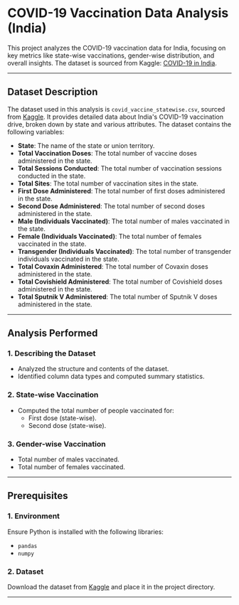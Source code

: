 # COVID-19 Vaccination Data Analysis (India)

This project analyzes the COVID-19 vaccination data for India, focusing on key metrics like state-wise vaccinations, gender-wise distribution, and overall insights. The dataset is sourced from Kaggle: [COVID-19 in India](https://www.kaggle.com/sudalairajkumar/covid19-in-india?select=covid_vaccine_statewise.csv).

---

## Dataset Description

The dataset used in this analysis is `covid_vaccine_statewise.csv`, sourced from [Kaggle](https://www.kaggle.com/sudalairajkumar/covid19-in-india?select=covid_vaccine_statewise.csv). It provides detailed data about India's COVID-19 vaccination drive, broken down by state and various attributes. The dataset contains the following variables:

- **State**: The name of the state or union territory.
- **Total Vaccination Doses**: The total number of vaccine doses administered in the state.
- **Total Sessions Conducted**: The total number of vaccination sessions conducted in the state.
- **Total Sites**: The total number of vaccination sites in the state.
- **First Dose Administered**: The total number of first doses administered in the state.
- **Second Dose Administered**: The total number of second doses administered in the state.
- **Male (Individuals Vaccinated)**: The total number of males vaccinated in the state.
- **Female (Individuals Vaccinated)**: The total number of females vaccinated in the state.
- **Transgender (Individuals Vaccinated)**: The total number of transgender individuals vaccinated in the state.
- **Total Covaxin Administered**: The total number of Covaxin doses administered in the state.
- **Total Covishield Administered**: The total number of Covishield doses administered in the state.
- **Total Sputnik V Administered**: The total number of Sputnik V doses administered in the state.


---

## Analysis Performed

### 1. **Describing the Dataset**
   - Analyzed the structure and contents of the dataset.
   - Identified column data types and computed summary statistics.

### 2. **State-wise Vaccination**
   - Computed the total number of people vaccinated for:
     - First dose (state-wise).
     - Second dose (state-wise).

### 3. **Gender-wise Vaccination**
   - Total number of males vaccinated.
   - Total number of females vaccinated.

---

## Prerequisites

### 1. **Environment**
   Ensure Python is installed with the following libraries:
   - `pandas`
   - `numpy`

### 2. **Dataset**
   Download the dataset from [Kaggle](https://www.kaggle.com/sudalairajkumar/covid19-in-india?select=covid_vaccine_statewise.csv) and place it in the project directory.

---
